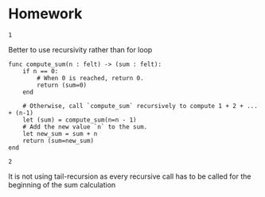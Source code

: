 # Homework

```
1
```
Better to use recursivity rather than for loop

```
func compute_sum(n : felt) -> (sum : felt):
    if n == 0:
        # When 0 is reached, return 0.
        return (sum=0)
    end

    # Otherwise, call `compute_sum` recursively to compute 1 + 2 + ... + (n-1)
    let (sum) = compute_sum(n=n - 1)
    # Add the new value `n` to the sum.
    let new_sum = sum + n
    return (sum=new_sum)
end
```

```
2
```

It is not using tail-recursion as every recursive call has to be called for the beginning of the sum calculation